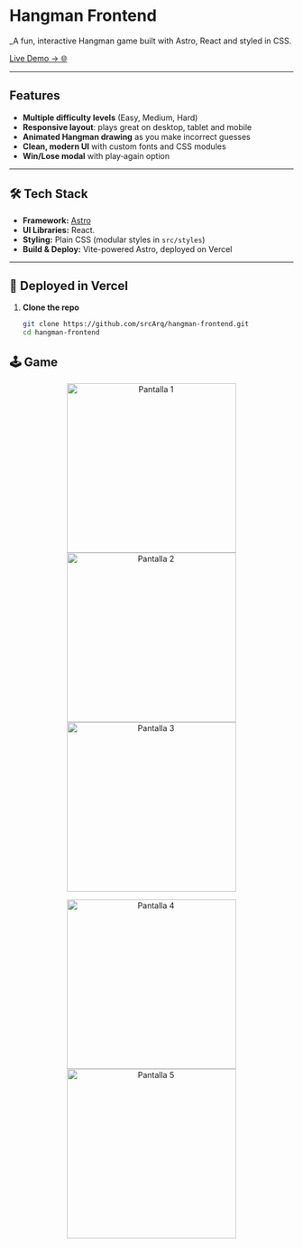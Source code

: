 # Hangman Frontend

_A fun, interactive Hangman game built with Astro, React and styled in CSS.

[Live Demo → 🌐](https://hangman-frontend-sable.vercel.app)

---

## Features

- **Multiple difficulty levels** (Easy, Medium, Hard)  
- **Responsive layout**: plays great on desktop, tablet and mobile  
- **Animated Hangman drawing** as you make incorrect guesses  
- **Clean, modern UI** with custom fonts and CSS modules  
- **Win/Lose modal** with play‑again option  

---

## 🛠️ Tech Stack

- **Framework:** [Astro](https://astro.build)  
- **UI Libraries:** React.  
- **Styling:** Plain CSS (modular styles in `src/styles`)  
- **Build & Deploy:** Vite-powered Astro, deployed on Vercel  

---

## 🚀 Deployed in Vercel 

1. **Clone the repo**  
   ```bash
   git clone https://github.com/srcArq/hangman-frontend.git
   cd hangman-frontend
   
## 🕹️ Game

<p align="center">
  <img src="public/assets/images/hangman-readme1.png" alt="Pantalla 1" width="300" />
  <img src="public/assets/images/hangman-readme2.png" alt="Pantalla 2" width="300" />
  <img src="public/assets/images/hangman-readme3.png" alt="Pantalla 3" width="300" />
</p>

<p align="center">
  <img src="public/assets/images/hangman-readme4.png" alt="Pantalla 4" width="300" />
  <img src="public/assets/images/hangman-readme5.png" alt="Pantalla 5" width="300" />
</p>

